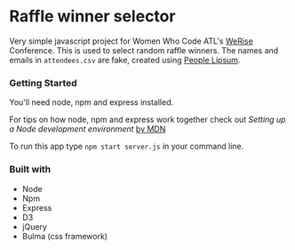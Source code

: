 # Raffle winner selector

Very simple javascript project for Women Who Code ATL's [WeRise](https://werise.tech/) Conference. This is used to select random raffle winners. The names and emails in `attendees.csv` are fake, created using [People Lipsum](https://www.sagersweb.com/projects/peoplelipsum/index.php). 

### Getting Started
You'll need node, npm and express installed. 

For tips on how node, npm and express work together check out *Setting up a Node development environment* [by MDN](https://developer.mozilla.org/en-US/docs/Learn/Server-side/Express_Nodejs/development_environment)

To run this app type `npm start server.js` in your command line.

### Built with 

- Node 
- Npm
- Express
- D3
- jQuery
- Bulma (css framework)

